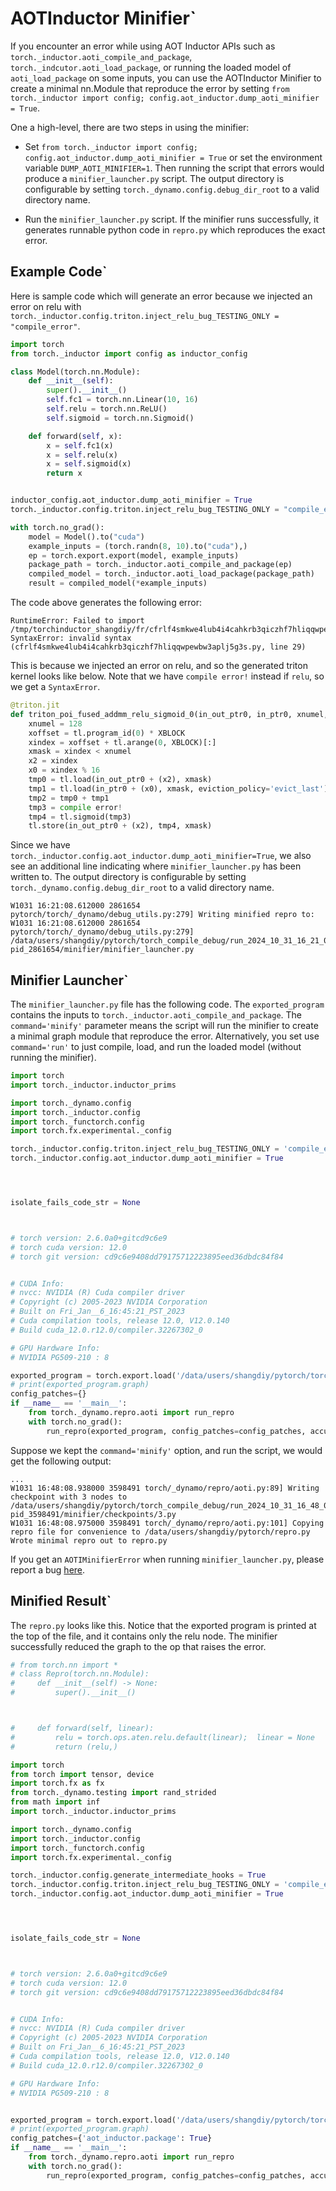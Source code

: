 # AOTInductor Minifier`

If you encounter an error while using AOT Inductor APIs such as
`torch._inductor.aoti_compile_and_package`, `torch._indcutor.aoti_load_package`,
or running the loaded model of `aoti_load_package` on some inputs, you can use the AOTInductor Minifier
to create a minimal nn.Module that reproduce the error by setting `from torch._inductor import config; config.aot_inductor.dump_aoti_minifier = True`.

One a high-level, there are two steps in using the minifier:

- Set `from torch._inductor import config; config.aot_inductor.dump_aoti_minifier = True` or set the environment variable `DUMP_AOTI_MINIFIER=1`. Then running the script that errors would produce a `minifier_launcher.py` script. The output directory is configurable by setting `torch._dynamo.config.debug_dir_root` to a valid directory name.

- Run the `minifier_launcher.py` script. If the minifier runs successfully, it generates runnable python code in `repro.py` which reproduces the exact error.

## Example Code`

Here is sample code which will generate an error because we injected an error on relu with
`torch._inductor.config.triton.inject_relu_bug_TESTING_ONLY = "compile_error"`.


```python
import torch
from torch._inductor import config as inductor_config

class Model(torch.nn.Module):
    def __init__(self):
        super().__init__()
        self.fc1 = torch.nn.Linear(10, 16)
        self.relu = torch.nn.ReLU()
        self.sigmoid = torch.nn.Sigmoid()

    def forward(self, x):
        x = self.fc1(x)
        x = self.relu(x)
        x = self.sigmoid(x)
        return x


inductor_config.aot_inductor.dump_aoti_minifier = True
torch._inductor.config.triton.inject_relu_bug_TESTING_ONLY = "compile_error"

with torch.no_grad():
    model = Model().to("cuda")
    example_inputs = (torch.randn(8, 10).to("cuda"),)
    ep = torch.export.export(model, example_inputs)
    package_path = torch._inductor.aoti_compile_and_package(ep)
    compiled_model = torch._inductor.aoti_load_package(package_path)
    result = compiled_model(*example_inputs)
```

The code above generates the following error:

```text
RuntimeError: Failed to import /tmp/torchinductor_shangdiy/fr/cfrlf4smkwe4lub4i4cahkrb3qiczhf7hliqqwpewbw3aplj5g3s.py
SyntaxError: invalid syntax (cfrlf4smkwe4lub4i4cahkrb3qiczhf7hliqqwpewbw3aplj5g3s.py, line 29)
```


This is because we injected an error on relu, and so the generated triton kernel looks like below. Note that we have `compile error!`
instead if `relu`, so we get a `SyntaxError`.

```python
@triton.jit
def triton_poi_fused_addmm_relu_sigmoid_0(in_out_ptr0, in_ptr0, xnumel, XBLOCK : tl.constexpr):
    xnumel = 128
    xoffset = tl.program_id(0) * XBLOCK
    xindex = xoffset + tl.arange(0, XBLOCK)[:]
    xmask = xindex < xnumel
    x2 = xindex
    x0 = xindex % 16
    tmp0 = tl.load(in_out_ptr0 + (x2), xmask)
    tmp1 = tl.load(in_ptr0 + (x0), xmask, eviction_policy='evict_last')
    tmp2 = tmp0 + tmp1
    tmp3 = compile error!
    tmp4 = tl.sigmoid(tmp3)
    tl.store(in_out_ptr0 + (x2), tmp4, xmask)
```


Since we have `torch._inductor.config.aot_inductor.dump_aoti_minifier=True`, we also see an additional line indicating where `minifier_launcher.py` has
been written to. The output directory is configurable by setting
`torch._dynamo.config.debug_dir_root` to a valid directory name.

```text
W1031 16:21:08.612000 2861654 pytorch/torch/_dynamo/debug_utils.py:279] Writing minified repro to:
W1031 16:21:08.612000 2861654 pytorch/torch/_dynamo/debug_utils.py:279] /data/users/shangdiy/pytorch/torch_compile_debug/run_2024_10_31_16_21_08_602433-pid_2861654/minifier/minifier_launcher.py
```


## Minifier Launcher`

The `minifier_launcher.py` file has the following code. The `exported_program` contains the inputs to `torch._inductor.aoti_compile_and_package`.
The `command='minify'` parameter means the script will run the minifier to create a minimal graph module that reproduce the error. Alternatively, you set
use `command='run'` to just compile, load, and run the loaded model (without running the minifier).


```python
import torch
import torch._inductor.inductor_prims

import torch._dynamo.config
import torch._inductor.config
import torch._functorch.config
import torch.fx.experimental._config

torch._inductor.config.triton.inject_relu_bug_TESTING_ONLY = 'compile_error'
torch._inductor.config.aot_inductor.dump_aoti_minifier = True




isolate_fails_code_str = None



# torch version: 2.6.0a0+gitcd9c6e9
# torch cuda version: 12.0
# torch git version: cd9c6e9408dd79175712223895eed36dbdc84f84


# CUDA Info:
# nvcc: NVIDIA (R) Cuda compiler driver
# Copyright (c) 2005-2023 NVIDIA Corporation
# Built on Fri_Jan__6_16:45:21_PST_2023
# Cuda compilation tools, release 12.0, V12.0.140
# Build cuda_12.0.r12.0/compiler.32267302_0

# GPU Hardware Info:
# NVIDIA PG509-210 : 8

exported_program = torch.export.load('/data/users/shangdiy/pytorch/torch_compile_debug/run_2024_11_06_13_52_35_711642-pid_3567062/minifier/checkpoints/exported_program.pt2')
# print(exported_program.graph)
config_patches={}
if __name__ == '__main__':
    from torch._dynamo.repro.aoti import run_repro
    with torch.no_grad():
        run_repro(exported_program, config_patches=config_patches, accuracy=False, command='minify', save_dir='/data/users/shangdiy/pytorch/torch_compile_debug/run_2024_11_06_13_52_35_711642-pid_3567062/minifier/checkpoints', check_str=None)
```


Suppose we kept the `command='minify'` option, and run the script, we would get the following output:

```text
...
W1031 16:48:08.938000 3598491 torch/_dynamo/repro/aoti.py:89] Writing checkpoint with 3 nodes to /data/users/shangdiy/pytorch/torch_compile_debug/run_2024_10_31_16_48_02_720863-pid_3598491/minifier/checkpoints/3.py
W1031 16:48:08.975000 3598491 torch/_dynamo/repro/aoti.py:101] Copying repro file for convenience to /data/users/shangdiy/pytorch/repro.py
Wrote minimal repro out to repro.py
```


If you get an `AOTIMinifierError` when running `minifier_launcher.py`, please report a bug [here](https://github.com/pytorch/pytorch/issues/new?assignees=&labels=&projects=&template=bug-report.yml).

## Minified Result`

The `repro.py` looks like this. Notice that the exported program is printed at the top of the file, and it contains only the relu node. The minifier successfully reduced the graph to the op that raises the error.


```python
# from torch.nn import *
# class Repro(torch.nn.Module):
#     def __init__(self) -> None:
#         super().__init__()



#     def forward(self, linear):
#         relu = torch.ops.aten.relu.default(linear);  linear = None
#         return (relu,)

import torch
from torch import tensor, device
import torch.fx as fx
from torch._dynamo.testing import rand_strided
from math import inf
import torch._inductor.inductor_prims

import torch._dynamo.config
import torch._inductor.config
import torch._functorch.config
import torch.fx.experimental._config

torch._inductor.config.generate_intermediate_hooks = True
torch._inductor.config.triton.inject_relu_bug_TESTING_ONLY = 'compile_error'
torch._inductor.config.aot_inductor.dump_aoti_minifier = True




isolate_fails_code_str = None



# torch version: 2.6.0a0+gitcd9c6e9
# torch cuda version: 12.0
# torch git version: cd9c6e9408dd79175712223895eed36dbdc84f84


# CUDA Info:
# nvcc: NVIDIA (R) Cuda compiler driver
# Copyright (c) 2005-2023 NVIDIA Corporation
# Built on Fri_Jan__6_16:45:21_PST_2023
# Cuda compilation tools, release 12.0, V12.0.140
# Build cuda_12.0.r12.0/compiler.32267302_0

# GPU Hardware Info:
# NVIDIA PG509-210 : 8


exported_program = torch.export.load('/data/users/shangdiy/pytorch/torch_compile_debug/run_2024_11_25_13_59_33_102283-pid_3658904/minifier/checkpoints/exported_program.pt2')
# print(exported_program.graph)
config_patches={'aot_inductor.package': True}
if __name__ == '__main__':
    from torch._dynamo.repro.aoti import run_repro
    with torch.no_grad():
        run_repro(exported_program, config_patches=config_patches, accuracy=False, command='run', save_dir='/data/users/shangdiy/pytorch/torch_compile_debug/run_2024_11_25_13_59_33_102283-pid_3658904/minifier/checkpoints', check_str=None)
```